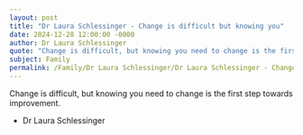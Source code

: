 ```yaml
---
layout: post
title: "Dr Laura Schlessinger - Change is difficult but knowing you"
date: 2024-12-28 12:00:00 -0000
author: Dr Laura Schlessinger
quote: "Change is difficult, but knowing you need to change is the first step towards improvement."
subject: Family
permalink: /Family/Dr Laura Schlessinger/Dr Laura Schlessinger - Change is difficult but knowing you
---
```


Change is difficult, but knowing you need to change is the first step towards improvement.

- Dr Laura Schlessinger
